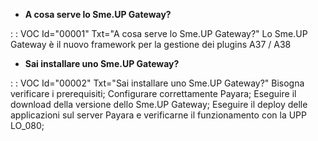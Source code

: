 - **A cosa serve lo Sme.UP Gateway?**

 :  : VOC Id="00001" Txt="A cosa serve lo Sme.UP Gateway?"
Lo Sme.UP Gateway è il nuovo framework per la gestione dei plugins A37 / A38

- **Sai installare uno Sme.UP Gateway?**

 :  : VOC Id="00002" Txt="Sai installare uno Sme.UP Gateway?"
Bisogna verificare i prerequisiti;
Configurare correttamente Payara;
Eseguire il download della versione dello Sme.UP Gateway;
Eseguire il deploy delle applicazioni sul server Payara e verificarne il funzionamento con la UPP LO_080;


